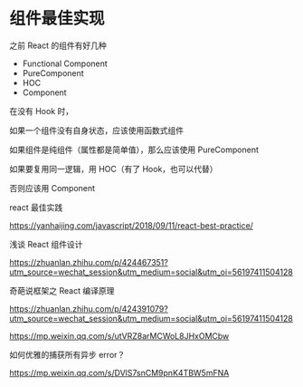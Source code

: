 # 组件最佳实现

之前 React 的组件有好几种

-   Functional Component
-   PureComponent
-   HOC
-   Component

在没有 Hook 时，

如果一个组件没有自身状态，应该使用函数式组件

如果组件是纯组件（属性都是简单值），那么应该使用 PureComponent

如果要复用同一逻辑，用 HOC（有了 Hook，也可以代替）

否则应该用 Component

react 最佳实践

https://yanhaijing.com/javascript/2018/09/11/react-best-practice/

浅谈 React 组件设计

https://zhuanlan.zhihu.com/p/424467351?utm_source=wechat_session&utm_medium=social&utm_oi=56197411504128

奇葩说框架之 React 编译原理

https://zhuanlan.zhihu.com/p/424391079?utm_source=wechat_session&utm_medium=social&utm_oi=56197411504128

https://mp.weixin.qq.com/s/utVRZ8arMCWoL8JHxOMCbw

如何优雅的捕获所有异步 error？

https://mp.weixin.qq.com/s/DVlS7snCM9pnK4TBW5mFNA
